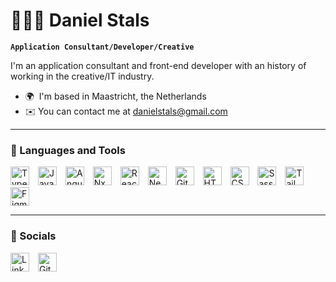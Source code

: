 # 👨🏼‍💻 Daniel Stals

**`Application Consultant/Developer/Creative`**

I'm an application consultant and front-end developer with an history of working in the creative/IT industry.

* 🌍  I'm based in Maastricht, the Netherlands
* ✉️ You can contact me at [danielstals@gmail.com](mailto:danielstals@gmail.com)

---

### 🧰 Languages and Tools

<a href="https://www.typescriptlang.org/" target="_blank" rel="noreferrer"><img alt="TypeScript" width="30px" style="padding-right:10px;" src="https://cdn.jsdelivr.net/gh/devicons/devicon/icons/typescript/typescript-plain.svg" /></a>
<a href="https://developer.mozilla.org/en-US/docs/Web/JavaScript" target="_blank" rel="noreferrer"><img alt="JavaScript" width="30px" style="padding-right:10px;" src="https://cdn.jsdelivr.net/gh/devicons/devicon/icons/javascript/javascript-plain.svg" /></a>
<a href="https://angular.io/" target="_blank" rel="noreferrer"><img alt="Angular" width="30px" style="padding-right:10px;" src="https://cdn.jsdelivr.net/gh/devicons/devicon/icons/angularjs/angularjs-plain.svg" /></a>
<a href="https://nx.dev/" target="_blank" rel="noreferrer"><img alt="Nx devtools" width="30px" style="padding-right:10px;" src="https://user-images.githubusercontent.com/12891645/224510495-e1c37cf1-7242-4898-b253-e5d6772f2e11.svg" /></a>
<a href="https://reactjs.org/" target="_blank" rel="noreferrer"><img alt="React" width="30px" style="padding-right:10px;" src="https://cdn.jsdelivr.net/gh/devicons/devicon/icons/react/react-original.svg" /></a>
<a href="https://docs.nestjs.com/" target="_blank" rel="noreferrer"><img alt="NestJS" width="30px" style="padding-right:10px;" src="https://cdn.jsdelivr.net/gh/devicons/devicon/icons/nestjs/nestjs-plain.svg" /></a>
<a href="https://git-scm.com/" target="_blank" rel="noreferrer"><img alt="Git" width="30px" style="padding-right:10px;" src="https://cdn.jsdelivr.net/gh/devicons/devicon/icons/git/git-original.svg" /></a>
<a href="https://developer.mozilla.org/en-US/docs/Glossary/HTML5" target="_blank" rel="noreferrer"><img alt="HTML5" width="30px" style="padding-right:10px;" src="https://cdn.jsdelivr.net/gh/devicons/devicon/icons/html5/html5-plain.svg" /></a>
<a href="https://www.w3.org/TR/CSS/#css" target="_blank" rel="noreferrer"><img alt="CSS3" width="30px" style="padding-right:10px;" src="https://cdn.jsdelivr.net/gh/devicons/devicon/icons/css3/css3-plain.svg" /></a>
<a href="https://sass-lang.com/" target="_blank" rel="noreferrer"><img src="https://cdn.jsdelivr.net/gh/devicons/devicon/icons/sass/sass-original.svg" width="30px" style="padding-right:10px;" alt="Sass" /></a>
<a href="https://tailwindcss.com/" target="_blank" rel="noreferrer"><img src="https://raw.githubusercontent.com/danielcranney/readme-generator/main/public/icons/skills/tailwindcss-colored.svg" width="30px" style="padding-right:10px;" alt="TailwindCSS" /></a>
<a href="https://www.figma.com/" target="_blank" rel="noreferrer"><img src="https://cdn.jsdelivr.net/gh/devicons/devicon/icons/figma/figma-original.svg" width="30px" style="padding-right:10px;" alt="Figma" /></a>

---

### 🚀 Socials

<a href="https://www.linkedin.com/in/danielstals/" target="_blank" rel="noreferrer"><img src="https://cdn.jsdelivr.net/gh/devicons/devicon/icons/linkedin/linkedin-original.svg" width="30px" style="padding-right:10px;" alt="LinkedIn" /></a>
<a href="https://github.com/danielstals" target="_blank" rel="noreferrer"><img src="https://cdn.jsdelivr.net/gh/devicons/devicon/icons/github/github-original.svg" width="30px" style="padding-right:10px;" alt="GitHub" /></a>

#
